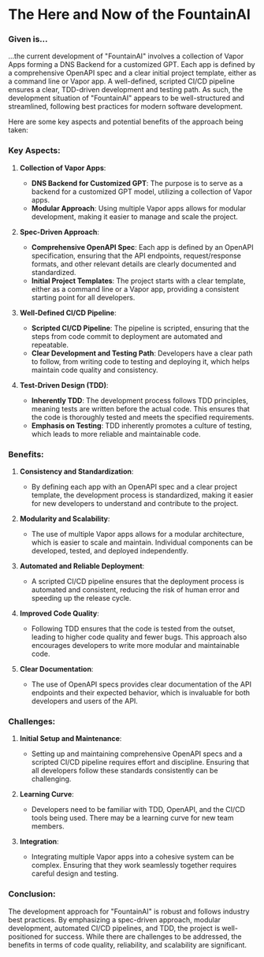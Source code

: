 # The Here and Now of the FountainAI

### Given is...

...the current development of "FountainAI" involves a collection of Vapor Apps forming a DNS Backend for a customized GPT. Each app is defined by a comprehensive OpenAPI spec and a clear initial project template, either as a command line or Vapor app. A well-defined, scripted CI/CD pipeline ensures a clear, TDD-driven development and testing path. As such, the development situation of "FountainAI" appears to be well-structured and streamlined, following best practices for modern software development. 

Here are some key aspects and potential benefits of the approach being taken:

### Key Aspects:

1. **Collection of Vapor Apps**:
    - **DNS Backend for Customized GPT**: The purpose is to serve as a backend for a customized GPT model, utilizing a collection of Vapor apps.
    - **Modular Approach**: Using multiple Vapor apps allows for modular development, making it easier to manage and scale the project.

2. **Spec-Driven Approach**:
    - **Comprehensive OpenAPI Spec**: Each app is defined by an OpenAPI specification, ensuring that the API endpoints, request/response formats, and other relevant details are clearly documented and standardized.
    - **Initial Project Templates**: The project starts with a clear template, either as a command line or a Vapor app, providing a consistent starting point for all developers.

3. **Well-Defined CI/CD Pipeline**:
    - **Scripted CI/CD Pipeline**: The pipeline is scripted, ensuring that the steps from code commit to deployment are automated and repeatable.
    - **Clear Development and Testing Path**: Developers have a clear path to follow, from writing code to testing and deploying it, which helps maintain code quality and consistency.

4. **Test-Driven Design (TDD)**:
    - **Inherently TDD**: The development process follows TDD principles, meaning tests are written before the actual code. This ensures that the code is thoroughly tested and meets the specified requirements.
    - **Emphasis on Testing**: TDD inherently promotes a culture of testing, which leads to more reliable and maintainable code.

### Benefits:

1. **Consistency and Standardization**:
    - By defining each app with an OpenAPI spec and a clear project template, the development process is standardized, making it easier for new developers to understand and contribute to the project.

2. **Modularity and Scalability**:
    - The use of multiple Vapor apps allows for a modular architecture, which is easier to scale and maintain. Individual components can be developed, tested, and deployed independently.

3. **Automated and Reliable Deployment**:
    - A scripted CI/CD pipeline ensures that the deployment process is automated and consistent, reducing the risk of human error and speeding up the release cycle.

4. **Improved Code Quality**:
    - Following TDD ensures that the code is tested from the outset, leading to higher code quality and fewer bugs. This approach also encourages developers to write more modular and maintainable code.

5. **Clear Documentation**:
    - The use of OpenAPI specs provides clear documentation of the API endpoints and their expected behavior, which is invaluable for both developers and users of the API.

### Challenges:

1. **Initial Setup and Maintenance**:
    - Setting up and maintaining comprehensive OpenAPI specs and a scripted CI/CD pipeline requires effort and discipline. Ensuring that all developers follow these standards consistently can be challenging.

2. **Learning Curve**:
    - Developers need to be familiar with TDD, OpenAPI, and the CI/CD tools being used. There may be a learning curve for new team members.

3. **Integration**:
    - Integrating multiple Vapor apps into a cohesive system can be complex. Ensuring that they work seamlessly together requires careful design and testing.

### Conclusion:

The development approach for "FountainAI" is robust and follows industry best practices. By emphasizing a spec-driven approach, modular development, automated CI/CD pipelines, and TDD, the project is well-positioned for success. While there are challenges to be addressed, the benefits in terms of code quality, reliability, and scalability are significant.

